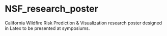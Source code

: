 # NSF_research_poster
California Wildfire Risk Prediction &amp; Visualization research poster designed in Latex to be presented at symposiums.
